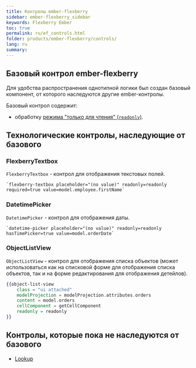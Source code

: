 ```yaml
---
title: Контролы ember-flexberry
sidebar: ember-flexberry_sidebar
keywords: Flexberry Ember
toc: true
permalink: ru/ef_controls.html
folder: products/ember-flexberry/controls/
lang: ru
summary: 
---
```


## Базовый контрол ember-flexberry

Для удобства распространения однотипной логики был создан базовый компонент, от которого наследуются другие ember-контролы.

Базовый контрол содержит:

* обработку [режима "только для чтения" (`readonly`)](ef_read-only-form.html).

## Технологические контролы, наследующие от базового

### FlexberryTextbox

`FlexberryTextbox` - контрол для отображения текстовых полей.

```
`flexberry-textbox placeholder="(no value)" readonly=readonly required=true value=model.employee.firstName`
```

### DatetimePicker

`DatetimePicker` - контрол для отображения даты.

```
`datetime-picker placeholder="(no value)" readonly=readonly hasTimePicker=true value=model.orderDate`
```

### ObjectListView

`ObjectListView` - контрол для отображения списка объектов (может использоваться как на списковой форме для отображения списка объектов, так и на форме редактирования для отображения детейлов).

```handlebars
{{object-list-view
	class = "ui attached"
	modelProjection = modelProjection.attributes.orders
	content = model.orders
	cellComponent = getCellComponent
	readonly = readonly
}}
```

## Контролы, которые пока не наследуются от базового

* [Lookup](ef_lookup.html)
